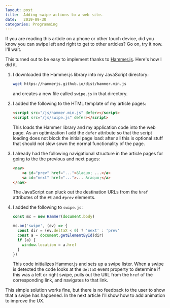 ```yaml
---
layout: post
title:  Adding swipe actions to a web site.
date:   2019-09-30
categories: Programming
---
```


If you are reading this article on a phone or other touch device, did you know
you can swipe left and right to get to other articles? Go on, try it now. I'll
wait.

This turned out to be easy to implement thanks to [Hammer.js][1].  Here's how I did it.

1. I downloaded the Hammer.js library into my JavaScript directory:

   ```sh
   wget https://hammerjs.github.io/dist/hammer.min.js
   ```

   and creates a new file called `swipe.js` in that directory.
2. I added the following to the HTML template of my article pages:

   ```html
   <script src="/js/hammer.min.js" defer></script>
   <script src="/js/swipe.js" defer></script>
   ```

   This loads the Hammer library and my application code into the web page. As
   an optimization I add the `defer` attribute so that the script loading does
   not block the initial page load: after all this is optional stuff that
   should not slow sown the normal functionality of the page.
3. I already had the following navigational structure in the article pages for
   going to the the previous and next pages:

   ```html
   <nav>
       <a id="prev" href="...">&laquo; ...</a>
       <a id="next" href="...">... &raquo;</a>
   </nav>
   ```

   The JavaScript can pluck out the destination URLs from the `href` attributes
   of the `#t` and `#prev` elements.
4. I added the following to `swipe.js`:

   ```js
   const mc = new Hammer(document.body)

   mc.on('swipe', (ev) => {
     const dir = (ev.deltaX < 0) ? 'next' : 'prev'
     const a = document.getElementById(dir)
     if (a) {
       window.location = a.href
     }
   })
   ```

   This code initializes Hammer.js and sets up a swipe lister. When a swipe is
   detected the code looks at the `deltaX` event property to determine if this
   was a left or right swipe, pulls out the URL from the `href` of the
   corresponding link, and navigates to that link.

This simple solution works fine, but there is no feedback to the user to show
that a swipe has happened. In the next article I'll show how to add animation to
improve the UX.

[1]: http://hammerjs.github.io/
